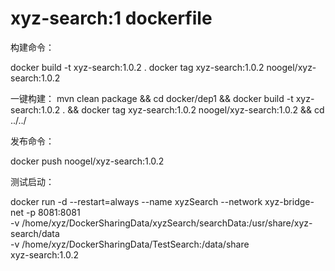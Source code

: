 # xyz-search:1 dockerfile

构建命令：

docker build -t xyz-search:1.0.2 .
docker tag xyz-search:1.0.2 noogel/xyz-search:1.0.2

一键构建：
mvn clean package && cd docker/dep1 && docker build -t xyz-search:1.0.2 . && docker tag xyz-search:1.0.2 noogel/xyz-search:1.0.2 && cd ../../

发布命令：

docker push noogel/xyz-search:1.0.2

测试启动：

docker run -d --restart=always --name xyzSearch --network xyz-bridge-net -p 8081:8081 \
-v /home/xyz/DockerSharingData/xyzSearch/searchData:/usr/share/xyz-search/data \
-v /home/xyz/DockerSharingData/TestSearch:/data/share \
xyz-search:1.0.2
